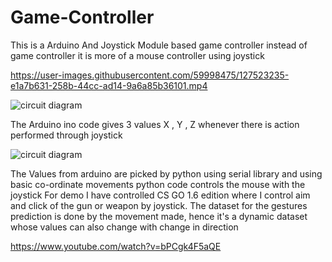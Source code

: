 # Game-Controller
This is a Arduino And Joystick Module based game controller instead of game controller it is more of a mouse controller using joystick

https://user-images.githubusercontent.com/59998475/127523235-e1a7b631-258b-44cc-ad14-9a6a85b36101.mp4

![circuit diagram](https://github.com/diwan-kadir/Game-Controller/blob/master/Game_demo.PNG)


The Arduino ino code gives 3 values X , Y , Z whenever there is action performed through joystick

![circuit diagram](https://github.com/diwan-kadir/Game-Controller/blob/master/Game_controller.PNG)

The Values from arduino are picked by python using serial library and using basic co-ordinate movements python code controls the mouse with the joystick
For demo I have controlled CS GO 1.6 edition where I control aim and click of the gun or weapon by joystick. The dataset for the gestures prediction is done by the movement made, hence it's a dynamic dataset whose values can also change with change in direction 


https://www.youtube.com/watch?v=bPCgk4F5aQE
